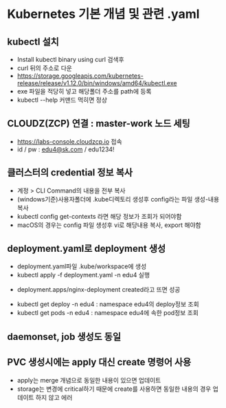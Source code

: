 # Kubernetes 기본 개념 및 관련 .yaml

## kubectl 설치
 * Install kubectl binary using curl 검색후
 * curl 뒤의 주소로 다운
 * https://storage.googleapis.com/kubernetes-release/release/v1.12.0/bin/windows/amd64/kubectl.exe
 * exe 파일을 적당히 넣고 해당폴더 주소를 path에 등록
 * kubectl --help 커맨드 먹히면 정상

## CLOUDZ(ZCP) 연결 : master-work 노드 세팅
 * https://labs-console.cloudzcp.io 접속
 * id / pw : edu4@sk.com / edu1234!

## 클러스터의 credential 정보 복사
 * 계정 > CLI Command의 내용을 전부 복사
 * (windows기준)사용자폴더에 .kube디렉토리 생성후 config라는 파일 생성-내용 복사
 * kubectl config get-contexts 라면 해당 정보가 조회가 되어야함
 * macOS의 경우는 config 파일 생성후 vi로 해당내용 복사, export 해야함

## deployment.yaml로 deployment 생성
 * deployment.yaml파일 .kube/workspace에 생성
 * kubectl apply -f deployment.yaml -n edu4 실행
  - deployment.apps/nginx-deployment created라고 뜨면 성공
 * kubectl get deploy -n edu4 : namespace edu4의 deploy정보 조회
 * kubectl get pods -n edu4 : namespace edu4에 속한 pod정보 조회

## daemonset, job 생성도 동일

## PVC 생성시에는 apply 대신 create 명령어 사용
 * apply는 merge 개념으로 동일한 내용이 있으면 업데이트
 * storage는 변경에 critical하기 때문에 create를 사용하면 동일한 내용의 경우 업데이트 하지 않고 에러

